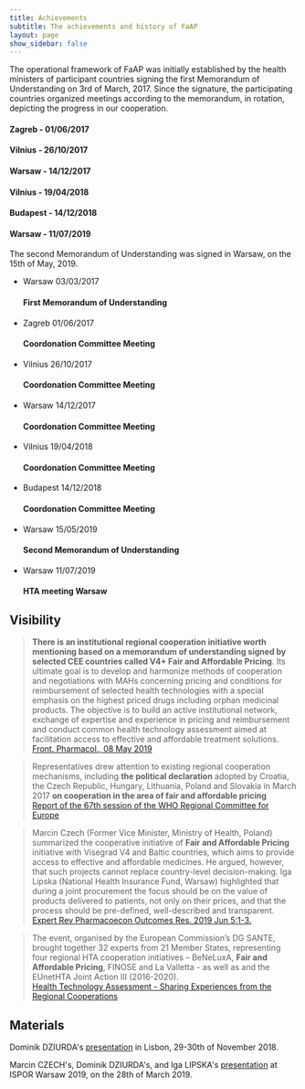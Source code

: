 ```yaml
---
title: Achievements
subtitle: The achievements and history of FaAP
layout: page
show_sidebar: false
---
```


The operational framework of FaAP was initially established by the health ministers of participant countries signing the first Memorandum of Understanding on 3rd of March, 2017. Since the signature, the participating countries organized meetings according to the memorandum, in rotation, depicting the progress in our cooperation.

#### Zagreb - 01/06/2017

#### Vilnius - 26/10/2017

#### Warsaw - 14/12/2017

#### Vilnius - 19/04/2018

#### Budapest - 14/12/2018

#### Warsaw - 11/07/2019

The second Memorandum of Understanding was signed in Warsaw, on the 15th of May, 2019.

<div class="timeline_part">
    <ul class="timeline" id="timeline_ac">
        <li class="li past">
            <div class="timestamp">
                <span class="place">Warsaw</span>
                <span class="date">03/03/2017</span>
            </div>
            <div class="status">
                <h4> First Memorandum of Understanding </h4>
            </div>
        </li>
        <li id="li past">
            <div class="timestamp">
                <span class="place">Zagreb</span>
                <span class="date">01/06/2017</span>
            </div>
            <div class="status">
                <h4> Coordonation Committee Meeting </h4>
            </div>
        </li>
        <li id="li past">
            <div class="timestamp">
                <span class="place">Vilnius</span>
                <span class="date">26/10/2017</span>
            </div>
            <div class="status">
                <h4> Coordonation Committee Meeting </h4>
            </div>
        </li>
        <li id="li past">
            <div class="timestamp">
                <span class="place">Warsaw</span>
                <span class="date">14/12/2017</span>
            </div>
            <div class="status">
                <h4> Coordonation Committee Meeting </h4>
            </div>
        </li>
        <li id="li past">
            <div class="timestamp">
                <span class="place">Vilnius</span>
                <span class="date">19/04/2018</span>
            </div>
            <div class="status">
                <h4> Coordonation Committee Meeting </h4>
            </div>
        </li>
        <li id="li past">
            <div class="timestamp">
                <span class="place">Budapest</span>
                <span class="date">14/12/2018</span>
            </div>
            <div class="status">
                <h4> Coordonation Committee Meeting </h4>
            </div>
        </li>
        <li id="li past">
            <div class="timestamp">
                <span class="place">Warsaw</span>
                <span class="date">15/05/2019</span>
            </div>
            <div class="status">
                <h4> Second Memorandum of Understanding </h4>
            </div>
        </li>
        <li id="li past">
            <div class="timestamp">
                <span class="place">Warsaw</span>
                <span class="date">11/07/2019</span>
            </div>
            <div class="status">
                <h4> HTA meeting Warsaw </h4>
            </div>
        </li>
    </ul>
</div>              
        

## Visibility

> **There is an institutional regional cooperation initiative worth mentioning based on a memorandum of understanding signed by selected CEE countries called V4+ Fair and Affordable Pricing**. Its ultimate goal is to develop and harmonize methods of cooperation and negotiations with MAHs concerning pricing and conditions for reimbursement of selected health technologies with a special emphasis on the highest priced drugs including orphan medicinal products. The objective is to build an active institutional network, exchange of expertise and experience in pricing and reimbursement and conduct common health technology assessment aimed at facilitation access to effective and affordable treatment solutions.
<br>[Front. Pharmacol., 08 May 2019](https://doi.org/10.3389/fphar.2019.00487?target=_blank)

> Representatives drew attention to existing regional cooperation mechanisms, including **the political declaration** adopted by Croatia, the Czech Republic, Hungary, Lithuania, Poland and Slovakia in March 2017 **on cooperation in the area of fair and affordable pricing**
<br>[Report of the 67th session of the WHO Regional Committee for Europe](http://www.euro.who.int/__data/assets/pdf_file/0005/359096/67rp00e_FinalReport_170895.pdf?ua=1)

> Marcin Czech (Former Vice Minister, Ministry of Health, Poland) summarized the cooperative initiative of **Fair and Affordable Pricing** initiative with Visegrad V4 and Baltic countries, which aims to provide access to effective and affordable medicines. He argued, however, that such projects cannot replace country-level decision-making. Iga Lipska (National Health Insurance Fund, Warsaw) highlighted that during a joint procurement the focus should be on the value of products delivered to patients, not only on their prices, and that the process should be pre-defined, well-described and transparent.
<br>[Expert Rev Pharmacoecon Outcomes Res. 2019 Jun 5:1-3.](https://www.tandfonline.com/doi/full/10.1080/14737167.2019.1626720?af=R)

> The event, organised by the European Commission’s DG SANTE, brought together 32 experts from 21 Member States, representing four regional HTA cooperation initiatives – BeNeLuxA, **Fair and Affordable Pricing**, FINOSE and La Valletta - as well as and the EUnetHTA Joint Action III (2016-2020).
<br>[Health Technology Assessment - Sharing Experiences from the Regional Cooperations](https://ec.europa.eu/health/sites/health/files/technology_assessment/docs/2018_regional_hta_reportsum_en.pdf)

## Materials
Dominik DZIURDA's [presentation](http://www.infarmed.pt/documents/15786/2835945/Apresenta%C3%A7%C3%A3oDominik+Dziurda.pdf/d189e40a-1924-4115-9978-b02332d173d5?target=_blank) in Lisbon, 29-30th of November 2018.

Marcin CZECH's, Dominik DZIURDA's, and Iga LIPSKA's [presentation](https://www.ispor.org/docs/default-source/default-document-library/5-328-session4woa.pdf?sfvrsn=237de72a_0) at ISPOR Warsaw 2019, on the 28th of March 2019.
